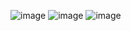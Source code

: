 ![image](https://github.com/AlisaGromova/My-portfolio/assets/143408277/6f25e202-8be3-483d-88c5-df5ca0ffa36f)
![image](https://github.com/AlisaGromova/My-portfolio/assets/143408277/97debde5-10e2-49b9-b3c3-f410f7df2ac5)
![image](https://github.com/AlisaGromova/My-portfolio/assets/143408277/a02957b5-42f5-4a9d-91b1-0a39c595b5c9)
